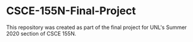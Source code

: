 # CSCE-155N-Final-Project
This repository was created as part of the final project for UNL's Summer 2020 section of CSCE 155N. 
